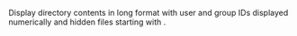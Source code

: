 Display directory contents in long format with user and group IDs displayed numerically and hidden files starting with .

